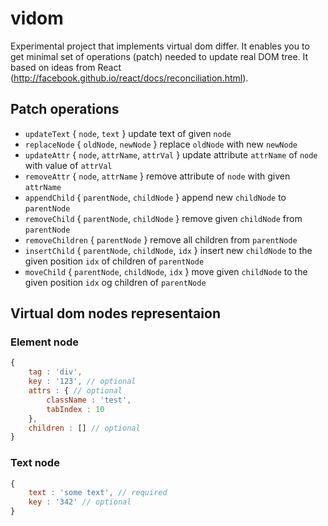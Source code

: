 # vidom

Experimental project that implements virtual dom differ. It enables you to get minimal set of operations (patch) needed to update real DOM tree. It based on ideas from React (http://facebook.github.io/react/docs/reconciliation.html).

## Patch operations

  * `updateText` { `node`, `text` } update text of given `node`
  * `replaceNode` { `oldNode`, `newNode` } replace `oldNode` with new `newNode`
  * `updateAttr` { `node`, `attrName`, `attrVal` } update attribute `attrName` of `node` with value of `attrVal`
  * `removeAttr` { `node`, `attrName` } remove attribute of `node` with given `attrName`
  * `appendChild` { `parentNode`, `childNode` } append new `childNode` to `parentNode`
  * `removeChild` { `parentNode`, `childNode` } remove given `childNode` from `parentNode`
  * `removeChildren` { `parentNode` } remove all children from `parentNode`
  * `insertChild` { `parentNode`, `childNode`, `idx` } insert new `childNode` to the given position `idx` of children of `parentNode`
  * `moveChild` { `parentNode`, `childNode`, `idx` }  move given `childNode` to the given position `idx` og children of `parentNode`

## Virtual dom nodes representaion

### Element node
```js
{
    tag : 'div',
    key : '123', // optional
    attrs : { // optional
        className : 'test',
        tabIndex : 10
    },
    children : [] // optional
}
```

### Text node
```js
{
    text : 'some text', // required
    key : '342' // optional
}
```


